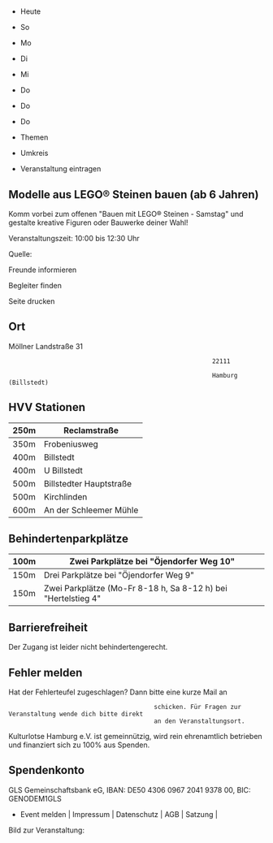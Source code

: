 # 

- Heute
- So
- Mo
- Di
- Mi
- Do
- Do
- Do

- Themen
- Umkreis

- Veranstaltung eintragen

## Modelle aus LEGO® Steinen bauen (ab 6 Jahren)

<!-- image -->

Komm vorbei zum offenen "Bauen mit LEGO® Steinen - Samstag" und gestalte kreative Figuren oder Bauwerke deiner Wahl!

Veranstaltungszeit: 10:00 bis 12:30 Uhr

Quelle:

Freunde informieren

Begleiter finden

Seite drucken

## Ort

Möllner Landstraße 31

				                                            22111 

				                                            Hamburg (Billstedt)

## HVV Stationen

| 250m   | Reclamstraße            |
|--------|-------------------------|
| 350m   | Frobeniusweg            |
| 400m   | Billstedt               |
| 400m   | U Billstedt             |
| 500m   | Billstedter Hauptstraße |
| 500m   | Kirchlinden             |
| 600m   | An der Schleemer Mühle  |

## Behindertenparkplätze

| 100m   | Zwei Parkplätze bei "Öjendorfer Weg 10"                       |
|--------|---------------------------------------------------------------|
| 150m   | Drei Parkplätze bei "Öjendorfer Weg  9"                       |
| 150m   | Zwei Parkplätze (Mo-Fr 8-18 h, Sa 8-12 h) bei "Hertelstieg 4" |

## Barrierefreiheit

Der Zugang ist leider nicht behindertengerecht.

## Fehler melden

Hat der Fehlerteufel zugeschlagen? Dann bitte eine kurze Mail an
											
											schicken. Für Fragen zur Veranstaltung wende dich bitte direkt
											an den Veranstaltungsort.

Kulturlotse Hamburg e.V. ist gemeinnützig, wird rein ehrenamtlich betrieben und finanziert sich zu 100% aus Spenden.

## Spendenkonto

GLS Gemeinschaftsbank eG, IBAN: DE50 4306 0967 2041 9378 00, BIC: GENODEM1GLS

- Event melden | Impressum | Datenschutz | AGB | Satzung |

Bild zur Veranstaltung:

<!-- image -->